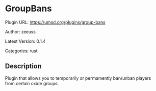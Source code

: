 # GroupBans

Plugin URL: https://umod.org/plugins/group-bans

Author: zeeuss

Latest Version: 0.1.4

Categories: rust

## Description

Plugin that allows you to temporarily or permamently ban/unban players from certain oxide groups.
